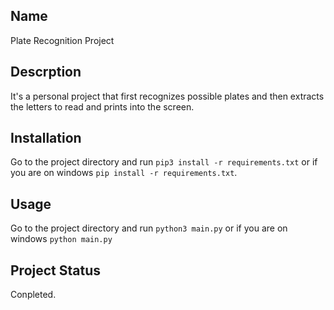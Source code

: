 ## Name
Plate Recognition Project

## Descrption
It's a personal project that first recognizes possible plates and then extracts the letters to read and prints into the screen.

## Installation
Go to the project directory and run ```pip3 install -r requirements.txt``` or if you are on windows ```pip install -r requirements.txt```.

## Usage
Go to the project directory and run ```python3 main.py``` or if you are on windows ```python main.py```

## Project Status
Conpleted.
